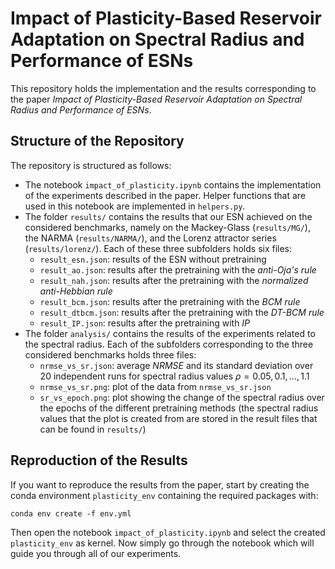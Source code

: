 # Impact of Plasticity-Based Reservoir Adaptation on Spectral Radius and Performance of ESNs

This repository holds the implementation and the results corresponding to the paper *Impact of Plasticity-Based Reservoir Adaptation on Spectral Radius and Performance of ESNs*.

## Structure of the Repository

The repository is structured as follows:
- The notebook `impact_of_plasticity.ipynb` contains the implementation of the experiments described in the paper. Helper functions that are used in this notebook are implemented in `helpers.py`.
- The folder `results/` contains the results that our ESN achieved on the considered benchmarks, namely on the Mackey-Glass (`results/MG/`), the NARMA (`results/NARMA/`), and the Lorenz attractor series (`results/lorenz/`). Each of these three subfolders holds six files:
    - `result_esn.json`: results of the ESN without pretraining
    - `result_ao.json`: results after the pretraining with the *anti-Oja's rule*
    - `result_nah.json`: results after the pretraining with the *normalized anti-Hebbian rule*
    - `result_bcm.json`: results after the pretraining with the *BCM rule*
    - `result_dtbcm.json`: results after the pretraining with the *DT-BCM rule*
    - `result_IP.json`: results after the pretraining with *IP*
- The folder `analysis/` contains the results of the experiments related to the spectral radius. Each of the subfolders corresponding to the three considered benchmarks holds three files:
    - `nrmse_vs_sr.json`: average *NRMSE* and its standard deviation over 20 independent runs for spectral radius values $\rho = 0.05, 0.1, \dots, 1.1$
    - `nrmse_vs_sr.png`: plot of the data from `nrmse_vs_sr.json`
    - `sr_vs_epoch.png`: plot showing the change of the spectral radius over the epochs of the different pretraining methods (the spectral radius values that the plot is created from are stored in the result files that can be found in `results/`)

## Reproduction of the Results

If you want to reproduce the results from the paper, start by creating the conda environment `plasticity_env` containing the required packages with:

```
conda env create -f env.yml
```

Then open the notebook `impact_of_plasticity.ipynb` and select the created `plasticity_env` as kernel. Now simply go through the notebook which will guide you through all of our experiments.

